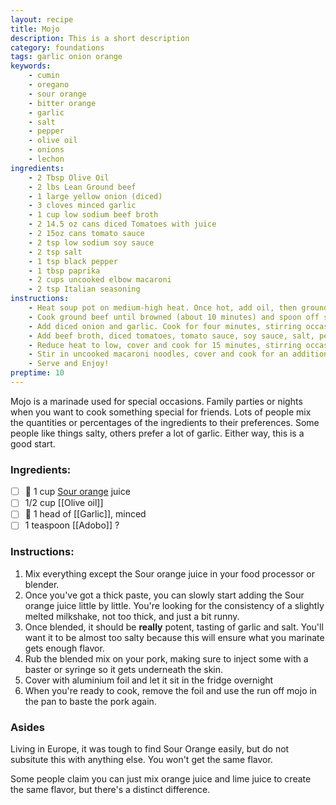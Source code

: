 ```yaml
---
layout: recipe
title: Mojo
description: This is a short description
category: foundations
tags: garlic onion orange
keywords: 
    - cumin 
    - oregano 
    - sour orange
    - bitter orange
    - garlic 
    - salt 
    - pepper 
    - olive oil
    - onions 
    - lechon 
ingredients:
    - 2 Tbsp Olive Oil
    - 2 lbs Lean Ground beef
    - 1 large yellow onion (diced)
    - 3 cloves minced garlic
    - 1 cup low sodium beef broth
    - 2 14.5 oz cans diced Tomatoes with juice
    - 2 15oz cans tomato sauce
    - 2 tsp low sodium soy sauce
    - 2 tsp salt
    - 1 tsp black pepper
    - 1 tbsp paprika
    - 2 cups uncooked elbow macaroni
    - 2 tsp Italian seasoning
instructions:
    - Heat soup pot on medium-high heat. Once hot, add oil, then ground beef.
    - Cook ground beef until browned (about 10 minutes) and spoon off some excess fat.
    - Add diced onion and garlic. Cook for four minutes, stirring occasionally.
    - Add beef broth, diced tomatoes, tomato sauce, soy sauce, salt, pepper, Italian seasoning, and paprika. Stir well.
    - Reduce heat to low, cover and cook for 15 minutes, stirring occasionally.
    - Stir in uncooked macaroni noodles, cover and cook for an additional 15-25 minutes, or until pasta is cooked.
    - Serve and Enjoy!
preptime: 10
---
```


Mojo is a marinade used for special occasions. Family parties or nights when you want to cook something special for friends. Lots of people mix the quantities or percentages of the ingredients to their preferences. Some people like things salty, others prefer a lot of garlic. Either way, this is a good start.

### Ingredients:

- [ ] 🍊 1 cup [Sour orange](https://en.wikipedia.org/wiki/Bitter_orange) juice 
- [ ] 1/2 cup [[Olive oil]]
- [ ] 🧄 1 head of [[Garlic]], minced
- [ ] 1 teaspoon [[Adobo]] ?

### Instructions:

1. Mix everything except the Sour orange juice in your food processor or blender. 
2. Once you've got a thick paste, you can slowly start adding the Sour orange juice little by little. You're looking for the consistency of a slightly melted milkshake, not too thick, and just a bit runny.
3. Once blended, it should be **really** potent, tasting of garlic and salt. You'll want it to be almost too salty because this will ensure what you marinate gets enough flavor.
4. Rub the blended mix on your pork, making sure to inject some with a baster or syringe so it gets underneath the skin.
5. Cover with aluminium foil and let it sit in the fridge overnight 
6. When you're ready to cook, remove the foil and use the run off mojo in the pan to baste the pork again.

### Asides

Living in Europe, it was tough to find Sour Orange easily, but do not subsitute this with anything else. You won't get the same flavor. 

Some people claim you can just mix orange juice and lime juice to create the same flavor, but there's a distinct difference.